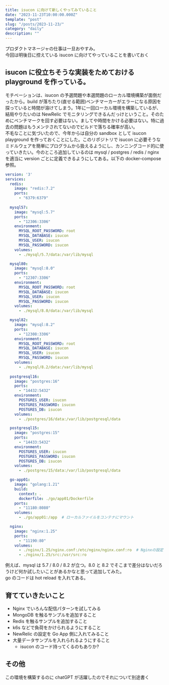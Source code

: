 ```yaml
---
title: isucon に向けて新しくやってみていること
date: "2023-11-23T10:00:00.000Z"
template: "post"
slug: "/posts/2023-11-23/"
category: "daily"
description: ""
---
```


プロダクトマネージャの仕事は一旦おやすみ。  
今回は明後日に控えている isucon に向けてやっていることを書いておく

## isucon に役立ちそうな実装をためておける playground を作っている。

モチベーションは、isucon の予選問題や本選問題のローカル環境構築が面倒だったから。build が落ちたり(直せる範囲)ベンチマーカーがエラーになる原因を探っていると時間が溶けてしまう。1年に一回ローカル環境を構築しているが、結局やりたいのは NewRelic でモニタリングできるんだっけということ。そのためにベンチマークを回す必要はない。ましてや時間をかける必要はない。特に過去の問題はもうメンテされてないのでビルドで落ちる確率が高い。  
不毛なことに気づいたので、今年からは自分の sandbox として isucon playground を作っておくことにした。このリポジトリで isucon に必要そうなミドルウェアを簡単にプログラムから扱えるようにし、カンニングコード的に使っていきたい。今のところ追加しているのは mysql / postgres / redis / nginx を適当に version ごとに定義できるようにしてある。以下の docker-compose 参照。

```yml
version: '3'
services:
  redis:
    image: "redis:7.2"
    ports:
      - "6379:6379"
  
  mysql57:
    image: "mysql:5.7"
    ports:
      - "12306:3306"
    environment:
      MYSQL_ROOT_PASSWORD: root
      MYSQL_DATABASE: isucon
      MYSQL_USER: isucon
      MYSQL_PASSWORD: isucon
    volumes:
      - ./mysql/5.7/data:/var/lib/mysql

  mysql80:
    image: "mysql:8.0"
    ports:
      - "12307:3306"
    environment:
      MYSQL_ROOT_PASSWORD: root
      MYSQL_DATABASE: isucon
      MYSQL_USER: isucon
      MYSQL_PASSWORD: isucon
    volumes:
      - ./mysql/8.0/data:/var/lib/mysql

  mysql82:
    image: "mysql:8.2"
    ports:
      - "12308:3306"
    environment:
      MYSQL_ROOT_PASSWORD: root
      MYSQL_DATABASE: isucon
      MYSQL_USER: isucon
      MYSQL_PASSWORD: isucon
    volumes:
      - ./mysql/8.2/data:/var/lib/mysql
  
  postgresql16:
    image: "postgres:16"
    ports:
      - "14432:5432"
    environment:
      POSTGRES_USER: isucon
      POSTGRES_PASSWORD: isucon
      POSTGRES_DB: isucon
    volumes:
      - ./postgres/16/data:/var/lib/postgresql/data

  postgresql15:
    image: "postgres:15"
    ports:
      - "14433:5432"
    environment:
      POSTGRES_USER: isucon
      POSTGRES_PASSWORD: isucon
      POSTGRES_DB: isucon
    volumes:
      - ./postgres/15/data:/var/lib/postgresql/data

  go-app01:
    image: "golang:1.21"
    build:
      context: .
      dockerfile: ./go/app01/Dockerfile
    ports:
      - "11180:8080"
    volumes:
      - ./go/app01:/app  # ローカルファイルをコンテナにマウント

  nginx:
    image: "nginx:1.25"
    ports:
      - "11190:80"
    volumes:
      - ./nginx/1.25/nginx.conf:/etc/nginx/nginx.conf:ro  # Nginxの設定ファイルをマウント
      - ./nginx/1.25/src:/usr/src:ro  
```

例えば、mysql は 5.7 / 8.0 / 8.2 が立つ。8.0 と 8.2 でそこまで差分はないだろうけど何か試したいことがあるかなと思って追加してみた。  
go のコードは hot reload を入れてある。

## 育てていきたいこと

- Nginx でいろんな配信パターンを試してみる
- MongoDB を触るサンプルを追加すること
- Redis を触るサンプルを追加すること
- k6s などで負荷をかけられるようにすること
- NewRelic の設定を Go App 側に入れてみること
- 大量データサンプルを入れられるようにすること
  - isucon のコード持ってくるのもありか?

## その他

この環境を構築するのに chatGPT が活躍したのでそれについて別途書く